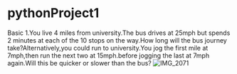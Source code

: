 # pythonProject1
Basic
1.You live 4 miles from university.The bus drives at 25mph but spends 2 minutes at each of the 10 stops on the way.How long
 will the bus journey take?Alternatively,you could run to university.You jog the first  mile at 7mph,then run the next
two at 15mph.before jogging the last at 7mph again.Will this be quicker or slower than the bus?
![IMG_2071](https://user-images.githubusercontent.com/78782439/112864854-f3f1a380-90d7-11eb-87da-8518bce683dd.JPG)

